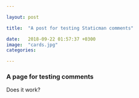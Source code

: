 ```yaml
---

layout: post

title:  "A post for testing Staticman comments"

date:   2018-09-22 01:57:37 +0300
image:  "cards.jpg"
categories: 

---
```


### A page for testing comments

Does it work?



